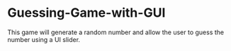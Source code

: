 # Guessing-Game-with-GUI
 This game will generate a random number and allow the user to guess the number using a UI slider.  
